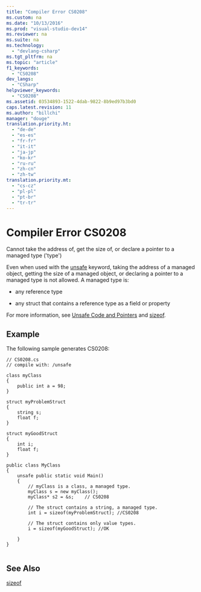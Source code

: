 ```yaml
---
title: "Compiler Error CS0208"
ms.custom: na
ms.date: "10/13/2016"
ms.prod: "visual-studio-dev14"
ms.reviewer: na
ms.suite: na
ms.technology: 
  - "devlang-csharp"
ms.tgt_pltfrm: na
ms.topic: "article"
f1_keywords: 
  - "CS0208"
dev_langs: 
  - "CSharp"
helpviewer_keywords: 
  - "CS0208"
ms.assetid: 03534893-1522-4dab-9822-8b9ed97b3bd0
caps.latest.revision: 11
ms.author: "billchi"
manager: "douge"
translation.priority.ht: 
  - "de-de"
  - "es-es"
  - "fr-fr"
  - "it-it"
  - "ja-jp"
  - "ko-kr"
  - "ru-ru"
  - "zh-cn"
  - "zh-tw"
translation.priority.mt: 
  - "cs-cz"
  - "pl-pl"
  - "pt-br"
  - "tr-tr"
---
```

# Compiler Error CS0208
Cannot take the address of, get the size of, or declare a pointer to a managed type ('type')  
  
 Even when used with the [unsafe](../Topic/unsafe%20\(C%23%20Reference\).md) keyword, taking the address of a managed object, getting the size of a managed object, or declaring a pointer to a managed type is not allowed. A managed type is:  
  
-   any reference type  
  
-   any struct that contains a reference type as a field or property  
  
 For more information, see [Unsafe Code and Pointers](../Topic/Unsafe%20Code%20and%20Pointers%20\(C%23%20Programming%20Guide\).md) and [sizeof](../Topic/sizeof%20\(C%23%20Reference\).md).  
  
## Example  
 The following sample generates CS0208:  
  
```  
// CS0208.cs  
// compile with: /unsafe  
  
class myClass  
{  
    public int a = 98;  
}  
  
struct myProblemStruct  
{  
    string s;  
    float f;  
}  
  
struct myGoodStruct  
{  
    int i;  
    float f;  
}  
  
public class MyClass  
{  
    unsafe public static void Main()  
    {  
        // myClass is a class, a managed type.  
        myClass s = new myClass();    
        myClass* s2 = &s;    // CS0208  
  
        // The struct contains a string, a managed type.  
        int i = sizeof(myProblemStruct); //CS0208  
  
        // The struct contains only value types.  
        i = sizeof(myGoodStruct); //OK  
  
    }  
}  
  
```  
  
## See Also  
 [sizeof](../Topic/sizeof%20\(C%23%20Reference\).md)